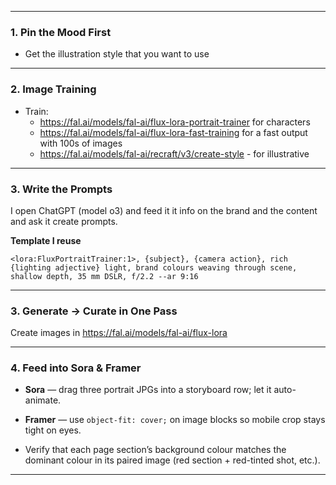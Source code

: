 
---

### 1. Pin the Mood First

- Get the illustration style that you want to use 

---

### 2. Image Training 

- Train: 
	- https://fal.ai/models/fal-ai/flux-lora-portrait-trainer for characters 
	- https://fal.ai/models/fal-ai/flux-lora-fast-training for a fast output with 100s of images 
	- https://fal.ai/models/fal-ai/recraft/v3/create-style - for illustrative 

---
### 3. Write the Prompts

I open ChatGPT (model o3) and feed it it info on the brand and the content and ask it create prompts. 

**Template I reuse**

```
<lora:FluxPortraitTrainer:1>, {subject}, {camera action}, rich {lighting adjective} light, brand colours weaving through scene, shallow depth, 35 mm DSLR, f/2.2 --ar 9:16
```


---

### 3. Generate → Curate in One Pass

Create images in https://fal.ai/models/fal-ai/flux-lora
        

---

### 4. Feed into Sora & Framer

- **Sora** — drag three portrait JPGs into a storyboard row; let it auto-animate.
    
- **Framer** — use `object-fit: cover;` on image blocks so mobile crop stays tight on eyes.
    
- Verify that each page section’s background colour matches the dominant colour in its paired image (red section + red-tinted shot, etc.).
    

---
